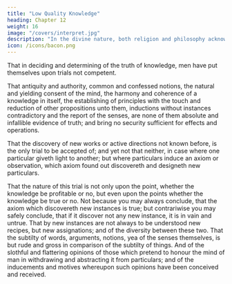 ```yaml
---
title: "Low Quality Knowledge"
heading: Chapter 12
weight: 16
image: "/covers/interpret.jpg"
description: "In the divine nature, both religion and philosophy acknowledges goodness in perfection, science or providence comprehending all things, and absolute sovereignty or kingdom"
icon: /icons/bacon.png
---
```




That in deciding and determining of the truth of knowledge, men have put themselves upon trials not competent. 

That antiquity and authority, common and confessed notions, the natural and yielding consent of the mind, the harmony and coherence of a knowledge in itself, the establishing of principles with the touch and reduction of other propositions unto them, inductions without instances contradictory and the report of the senses, are none of them absolute and infallible evidence of truth; and bring no security sufficient for effects and operations. 

That the discovery of new works or active directions not known before, is the only trial to be accepted of; and yet not that neither, in case where one particular giveth light to another; but where particulars induce an axiom or observation, which axiom found out discovereth and designeth new particulars.

That the nature of this trial is not only upon the point, whether the knowledge be profitable or no, but even upon the points whether the knowledge be true or no. Not because you may always conclude, that the axiom which discovereth new instances is true; but contrariwise you may safely conclude, that if it discover not any new instance, it is in vain and untrue. That by new instances are not always to be understood new recipes, but new assignations; and of the diversity between these two. That the subtilty of words, arguments, notions, yea of the senses themselves, is but rude and gross in comparison of the subtilty of things. And of the slothful and flattering opinions of those which pretend to honour the mind of man in withdrawing and abstracting it from particulars; and of the inducements and motives whereupon such opinions have been conceived and received.


